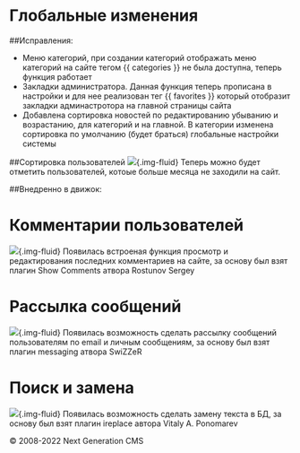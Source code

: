 Глобальные изменения
============================


##Исправления:

- Меню категорий, при создании категорий отображать меню категорий на сайте тегом {{ categories }} не была доступна, теперь функция работает
- Закладки администратора. Данная функция теперь прописана в настройки и для нее реализован тег {{ favorites }} который отобразит закладки админастротора на главной страницы сайта 
- Добавлена сортировка новостей по редактированию убыванию и возрастанию, для категорий и на главной. В категории изменена сортировка по умолчанию (будет браться) глобальные настройки системы

##Сортировка пользователей
![](images/history/sort_user.jpg){.img-fluid}
Теперь можно будет отметить пользователей, котоые больше месяца не заходили на сайт.

##Внедренно в движок:

# Комментарии пользователей
![](images/history/global_1.jpg){.img-fluid}
Появилась встроеная функция просмотр и редактирования последних комментариев на сайте, за основу был взят плагин Show Comments атвора Rostunov Sergey

# Рассылка сообщений
![](images/history/global_2.jpg){.img-fluid}
Появилась возможность сделать рассылку сообщений пользователям по email и личным сообщениям, за основу был взят плагин messaging атвора SwiZZeR

# Поиск и замена
![](images/history/global_3.jpg){.img-fluid}
Появилась возможность сделать замену текста в БД, за основу был взят плагин ireplace автора Vitaly A. Ponomarev


© 2008-2022 Next Generation CMS

